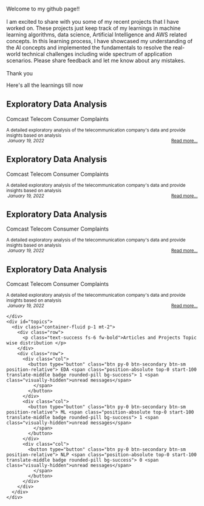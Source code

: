 <div id="myPage">
  <div id="about">
    <div class='container-fluid'>
      <div class="row px-2 py-2 mb-2">
        <div class='card text-secondary bg-white border-0 rounded px-1 h-100'>
          <div class='card-body py-0 m-0 bg-transparent'>
            <p class='card-text'> Welcome to my github page!! <br>
              <br> I am excited to share with you some of my recent projects that I have worked on. These projects just keep track of my learnings in machine learning algorithms, data science, Artificial Intelligence and AWS related concepts. In this learning process, I have showcased my understanding of the AI concepts and implemented the fundamentals to resolve the real-world technical challenges including wide spectrum of application scenarios. Please share feedback and let me know about any mistakes. <br>
              <br>Thank you
            </p>
          </div>
        </div>
      </div>
    </div>
  </div>
  <div id="projects">
    <div class="container-fluid">
      <div class="row p-2 mt-3 mb-2">
        <p class="text-success fs-6 fw-bold">Here's all the learnings till now&nbsp; <i class="fa fa-angle-double-down"></i>
        </p>
      </div>
      <div class="row row-cols-1 row-cols-md-2 row-cols-lg-3 g-3">
        <div class="col">
          <div class='card bg-light border-1 px-1 rounded h-50'>
            <div class="card-header border-0 bg-transparent">
              <h2 class="card-title">
                <strong>Exploratory Data Analysis</strong>
              </h2>
            </div>
            <div class='card-body py-0 m-0 bg-transparent'>
              <p class="text-muted fs-6 fw-bold">Comcast Telecom Consumer Complaints</p>
              <small class='card-text' id='data-card-text'>A detailed exploratory analysis of the telecommunication company's data and provide insights based on analysis</small>
            </div>
            <div class="card-footer border-0 bg-transparent text-muted">
              <small>
                <i class='fa fa-calendar'>&nbsp;January 19, 2022</i>
                <span style="float:right;">
                  <a class="card-link" href="/docs/Comcast Telecom Consumer Complaints.ipynb - Colaboratory.html"> Read more... </a>
                </span>
              </small>
            </div>
          </div>
        </div>
        <div class="col">
          <div class='card bg-light border-1 px-1 rounded h-50'>
            <div class="card-header border-0 bg-transparent">
              <h2 class="card-title">
                <strong>Exploratory Data Analysis</strong>
              </h2>
            </div>
            <div class='card-body py-0 m-0 bg-transparent'>
              <p class="text-muted fs-6 fw-bold">Comcast Telecom Consumer Complaints</p>
              <small class='card-text' id='data-card-text'>A detailed exploratory analysis of the telecommunication company's data and provide insights based on analysis</small>
            </div>
            <div class="card-footer border-0 bg-transparent text-muted">
              <small>
                <i class='fa fa-calendar'>&nbsp;January 19, 2022</i>
                <span style="float:right;">
                  <a class="card-link" href="/docs/Comcast Telecom Consumer Complaints.ipynb - Colaboratory.html"> Read more... </a>
                </span>
              </small>
            </div>
          </div>
        </div>
        <div class="col">
          <div class='card bg-light border-1 px-1 rounded h-50'>
            <div class="card-header border-0 bg-transparent">
              <h2 class="card-title">
                <strong>Exploratory Data Analysis</strong>
              </h2>
            </div>
            <div class='card-body py-0 m-0 bg-transparent'>
              <p class="text-muted fs-6 fw-bold">Comcast Telecom Consumer Complaints</p>
              <small class='card-text' id='data-card-text'>A detailed exploratory analysis of the telecommunication company's data and provide insights based on analysis</small>
            </div>
            <div class="card-footer border-0 bg-transparent text-muted">
              <small>
                <i class='fa fa-calendar'>&nbsp;January 19, 2022</i>
                <span style="float:right;">
                  <a class="card-link" href="/docs/Comcast Telecom Consumer Complaints.ipynb - Colaboratory.html"> Read more... </a>
                </span>
              </small>
            </div>
          </div>
        </div>
        <div class="col">
          <div class='card bg-light border-1 px-1 rounded h-50'>
            <div class="card-header border-0 bg-transparent">
              <h2 class="card-title">
                <strong>Exploratory Data Analysis</strong>
              </h2>
            </div>
            <div class='card-body py-0 m-0 bg-transparent'>
              <p class="text-muted fs-6 fw-bold">Comcast Telecom Consumer Complaints</p>
              <small class='card-text' id='data-card-text'>A detailed exploratory analysis of the telecommunication company's data and provide insights based on analysis</small>
            </div>
            <div class="card-footer border-0 bg-transparent text-muted">
              <small>
                <i class='fa fa-calendar'>&nbsp;January 19, 2022</i>
                <span style="float:right;">
                  <a class="card-link" href="/docs/Comcast Telecom Consumer Complaints.ipynb - Colaboratory.html"> Read more... </a>
                </span>
              </small>
            </div>
          </div>
        </div>
      </div>
    </div>
    <!-- Container (Contact Section) -->
    <div id="articles">
      
    </div>
    <div id="topics">
      <div class="container-fluid p-1 mt-2">
        <div class="row">
          <p class="text-success fs-6 fw-bold">Articles and Projects Topic wise distribution </p>
        </div>
        <div class="row">
          <div class="col">
            <button type="button" class="btn py-0 btn-secondary btn-sm position-relative"> EDA <span class="position-absolute top-0 start-100 translate-middle badge rounded-pill bg-success"> 1 <span class="visually-hidden">unread messages</span>
              </span>
            </button>
          </div>
          <div class="col">
            <button type="button" class="btn py-0 btn-secondary btn-sm position-relative"> ML <span class="position-absolute top-0 start-100 translate-middle badge rounded-pill bg-success"> 1 <span class="visually-hidden">unread messages</span>
              </span>
            </button>
          </div>
          <div class="col">
            <button type="button" class="btn py-0 btn-secondary btn-sm position-relative"> NLP <span class="position-absolute top-0 start-100 translate-middle badge rounded-pill bg-success"> 0 <span class="visually-hidden">unread messages</span>
              </span>
            </button>
          </div>
        </div>
      </div>
    </div>
</div>

